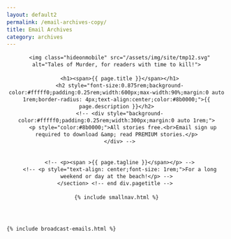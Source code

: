 ```yaml
---
layout: default2
permalink: /email-archives-copy/
title: Email Archives
category: archives
---
```


<div class="{{ page.title }}">

  <header class="pagehead">
     <section class="pagetitle">
      
      <img class="hideonmobile" src="/assets/img/site/tmp12.svg" alt="Tales of Murder, for readers with time to kill!">

      <h1><span>{{ page.title }}</span></h1>
      <h2 style="font-size:0.875rem;background-color:#fffff0;padding:0.25rem;width:600px;max-width:90%;margin:0 auto 1rem;border-radius: 4px;text-align:center;color:#8b0000;">{{ page.description }}</h2>
      <!-- <div style="background-color:#fffff0;padding:0.25rem;width:300px;margin:0 auto 1rem;">
        <p style="color:#8b0000;">All stories free.<br>Email sign up required to download &amp; read PREMIUM stories.</p>
      </div> -->


      <!-- <p><span >{{ page.tagline }}</span></p> -->
      <!-- <p style="text-align: center;font-size: 1rem;">For a long weekend or day at the beach!</p> -->
    </section> <!-- end div.pagetitle --> 
    
    {% include smallnav.html %}
    
  </header>

  <div class="cf"></div>

  <div class="{{ page.title }}">
    
    {% include broadcast-emails.html %}    

  </div> <!-- end div.page.title -->


</div>